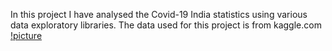 In this project I have analysed the Covid-19 India statistics using various data exploratory libraries.
The data used for this project is from kaggle.com
[!picture](Coronavirus_Cases_India_Analysis/Data_Analysis_Images/newplot(2).png)
